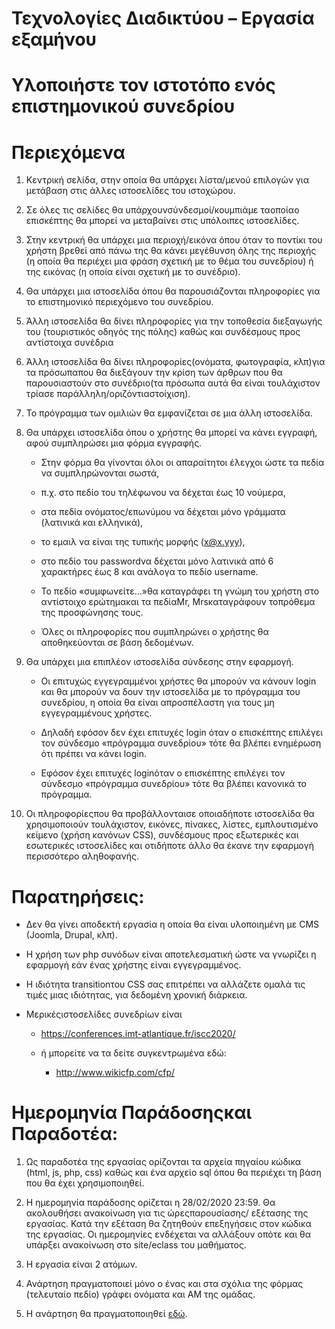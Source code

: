 # Τεχνολογίες Διαδικτύου – Εργασία εξαμήνου

# Υλοποιήστε τον ιστοτόπο ενός επιστημονικού συνεδρίου

# Περιεχόμενα

1. Κεντρική  σελίδα,  στην  οποία  θα  υπάρχει  λίστα/μενού  επιλογών  για  μετάβαση  στις άλλες ιστοσελίδες του ιστοχώρου. 

2. Σε όλες τις σελίδες θα υπάρχουνσύνδεσμοί/κουμπιάμε ταοποίαο επισκέπτης θα μπορεί να μεταβαίνει στις υπόλοιπες ιστοσελίδες.

3. Στην κεντρική θα υπάρχει μια περιοχή/εικόνα όπου όταν το ποντίκι του χρήστη βρεθεί από πάνω  της  θα  κάνει  μεγέθυνση όλης της  περιοχής  (η  οποία  θα  περιέχει  μια  φράση σχετική  με  το  θέμα  του  συνεδρίου)  ή  της  εικόνας  (η  οποία  είναι σχετική  με  το συνέδριο).

4. Θα υπάρχει μια ιστοσελίδα όπου θα παρουσιάζονται πληροφορίες για το επιστημονικό περιεχόμενο του συνεδρίου.

5. Άλλη ιστοσελίδα θα δίνει πληροφορίες για την τοποθεσία διεξαγωγής  του  (τουριστικός  οδηγός  της  πόλης)  καθώς  και  συνδέσμους  προς αντίστοιχα συνέδρια

6.  Άλλη ιστοσελίδα θα δίνει πληροφορίες(ονόματα, φωτογραφία, κλπ)για τα πρόσωπαπου θα διεξάγουν την κρίση των άρθρων που θα παρουσιαστούν στο συνέδριο(τα πρόσωπα αυτά θα είναι τουλάχιστον τρίασε παράλληλη/οριζόντιαστοίχιση).

7.  Το  πρόγραμμα  των  ομιλιών  θα  εμφανίζεται  σε  μια  άλλη ιστοσελίδα.

8. Θα υπάρχει ιστοσελίδα όπου ο χρήστης θα μπορεί να κάνει εγγραφή, αφού συμπληρώσει μια  φόρμα  εγγραφής.

    * Στην  φόρμα  θα  γίνονται  όλοι  οι  απαραίτητοι  έλεγχοι  ώστε  τα πεδία  να  συμπληρώνονται  σωστά, 
    
    * π.χ.  στο  πεδίο  του  τηλέφωνου  να  δέχεται  έως  10 νούμερα,  
    
    *  στα  πεδία    ονόματος/επωνύμου  να  δέχεται  μόνο  γράμματα  (λατινικά  και ελληνικά), 
    
    *  το εμαιλ να είναι της τυπικής μορφής (x@x.yyy),
    
    *  στο πεδίο του passwordνα δέχεται μόνο λατινικά από 6 χαρακτήρες έως 8 και ανάλογα το πεδίο username. 
    
    *  Το πεδίο «συμφωνείτε...»θα καταγράφει τη γνώμη του χρήστη στο αντίστοιχο ερώτημακαι τα πεδίαMr, Mrsκαταγράφουν τοπρόθεμα της  προσφώνησης τους.   
    
    *  Όλες οι πληροφορίες  που  συμπληρώνει  ο  χρήστης  θα  αποθηκεύονται  σε  βάση  δεδομένων.
    
9. Θα  υπάρχει  μια  επιπλέον  ιστοσελίδα  σύνδεσης  στην  εφαρμογή. 

    * Οι  επιτυχώς εγγεγραμμένοι  χρήστες  θα  μπορούν  να  κάνουν login και  θα  μπορούν  να  δουν  την ιστοσελίδα με το πρόγραμμα του συνεδρίου, η οποία θα είναι απροσπέλαστη για τους μη εγγεγραμμένους χρήστες. 
    
    * Δηλαδή εφόσον δεν έχει επιτυχές login όταν ο επισκέπτης επιλέγει τον σύνδεσμο «πρόγραμμα συνεδρίου» τότε θα βλέπει ενημέρωση ότι πρέπει να κάνει login. 
    
    * Εφόσον έχει επιτυχές loginόταν ο επισκέπτης επιλέγει τον σύνδεσμο «πρόγραμμα συνεδρίου» τότε θα βλέπει κανονικά το πρόγραμμα. 
    
10. Οι πληροφορίεςπου θα προβάλλονταισε οποιαδήποτε ιστοσελίδα θα χρησιμοποιούν τουλάχιστον, εικόνες, πίνακες, λίστες,  εμπλουτισμένο κείμενο (χρήση κανόνων CSS), συνδέσμους προς εξωτερικές και εσωτερικές ιστοσελίδες και οτιδήποτε άλλο θα έκανε την εφαρμογή περισσότερο αληθοφανής. 


# Παρατηρήσεις:

* Δεν θα γίνει αποδεκτή εργασία η οποία θα είναι υλοποιημένη με CMS (Joomla, Drupal, κλπ). 

* Η χρήση των php συνόδων είναι αποτελεσματική ώστε να γνωρίζει η εφαρμογή εάν ένας χρήστης είναι εγγεγραμμένος. 

*  Η ιδιότητα transitionτου CSS σας επιτρέπει να αλλάζετε ομαλά τις τιμές μιας ιδιότητας, για δεδομένη χρονική διάρκεια.

*  Μερικέςιστοσελίδες συνεδρίων είναι

    * https://conferences.imt-atlantique.fr/iscc2020/
    
    * ή μπορείτε να τα δείτε συγκεντρωμένα εδώ:
        * http://www.wikicfp.com/cfp/
        
#  Ημερομηνία Παράδοσηςκαι Παραδοτέα:

1. Ως παραδοτέα της εργασίας ορίζονται τα αρχεία πηγαίου κώδικα (html, js, php, css) καθώς  και  ένα  αρχείο sql όπου θα  περιέχει  τη  βάση  που  θα  έχει χρησιμοποιηθεί. 

2. Η  ημερομηνία  παράδοσης  ορίζεται  η 28/02/2020 23:59. Θα  ακολουθήσει ανακοίνωση  για  τις ώρεςπαρουσίασης/  εξέτασης  της  εργασίας. Κατά την εξέταση θα ζητηθούν επεξηγήσεις στον κώδικα της εργασίας.  Οι ημερομηνίες ενδέχεται να αλλάξουν οπότε και θα υπάρξει ανακοίνωση στο site/eclass του μαθήματος.

3. Η εργασία είναι 2 ατόμων.

4. Ανάρτηση πραγματοποιεί μόνο ο ένας και στα σχόλια της φόρμας (τελευταίο πεδίο) γράφει ονόματα και AM της ομάδας.

5. Η ανάρτηση θα πραγματοποιηθεί [εδώ](https://docs.google.com/forms/d/e/1FAIpQLSfspbBx9wUBEG9MaUlK3MjDCYtR4eMoqFvFupciM-4VcpU-GQ/viewform).
